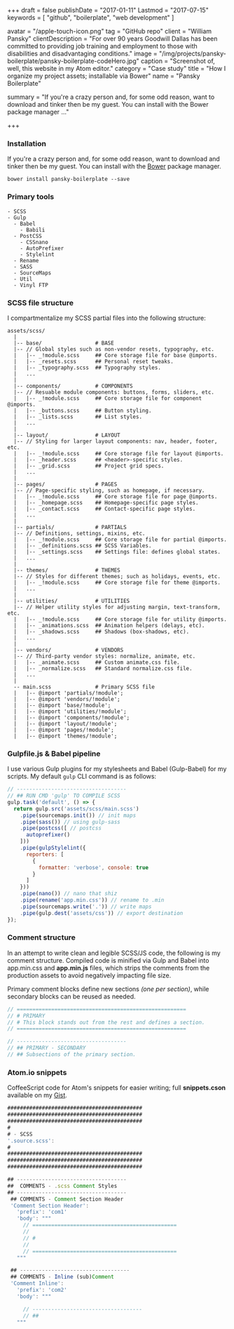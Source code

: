 +++
draft = false
publishDate = "2017-01-11"
Lastmod = "2017-07-15"
keywords = [ "github", "boilerplate", "web development" ]

avatar = "/apple-touch-icon.png"
tag = "GitHub repo"
client = "William Pansky"
clientDescription = "For over 90 years Goodwill Dallas has been committed to providing job training and employment to those with disabilities and disadvantaging conditions."
image = "/img/projects/pansky-boilerplate/pansky-boilerplate-codeHero.jpg"
caption = "Screenshot of, well, this website in my Atom editor."
category = "Case study"
title = "How I organize my project assets; installable via Bower"
name = "Pansky Boilerplate"

summary = "If you're a crazy person and, for some odd reason, want to download and tinker then be my guest. You can install with the Bower package manager ..."

+++

### Installation

If you're a crazy person and, for some odd reason, want to download and tinker then be my guest. You can install with the [Bower](https://bower.io/) package manager.

```
bower install pansky-boilerplate --save
```

### Primary tools

```
- SCSS
- Gulp
  - Babel
    - Babili
  - PostCSS
    - CSSnano
    - AutoPrefixer
    - Stylelint
  - Rename
  - SASS
  - SourceMaps
  - Util
  - Vinyl FTP
```

### SCSS file structure

I compartmentalize my SCSS partial files into the following structure:

```
assets/scss/
  |
  |-- base/                 # BASE
  |-- // Global styles such as non-vendor resets, typography, etc.
  |   |-- _!module.scss     ## Core storage file for base @imports.
  |   |-- _resets.scss      ## Personal reset tweaks.
  |   |-- _typography.scss  ## Typography styles.
  |   ...
  |
  |-- components/           # COMPONENTS
  |-- // Resuable module components: buttons, forms, sliders, etc.
  |   |-- _!module.scss     ## Core storage file for component @imports.
  |   |-- _buttons.scss     ## Button styling.
  |   |-- _lists.scss       ## List styles.
  |   ...
  |
  |-- layout/               # LAYOUT
  |-- // Styling for larger layout components: nav, header, footer, etc.
  |   |-- _!module.scss     ## Core storage file for layout @imports.
  |   |-- _header.scss      ## <header>-specific styles.
  |   |-- _grid.scss        ## Project grid specs.
  |   ...
  |
  |-- pages/                # PAGES
  |-- // Page-specific styling, such as homepage, if necessary.
  |   |-- _!module.scss     ## Core storage file for page @imports.
  |   |-- _homepage.scss    ## Homepage-specific page styles.
  |   |-- _contact.scss     ## Contact-specific page styles.
  |   ...
  |
  |-- partials/             # PARTIALS
  |-- // Definitions, settings, mixins, etc.
  |   |-- _!module.scss     ## Core storage file for partial @imports.
  |   |-- _definitions.scss ## SCSS Variables.
  |   |-- _settings.scss    ## Settings file: defines global states.
  |   ...
  |
  |-- themes/               # THEMES
  |-- // Styles for different themes; such as holidays, events, etc.
  |   |-- _!module.scss     ## Core storage file for theme @imports.
  |   ...
  |
  |-- utilities/            # UTILITIES
  |-- // Helper utility styles for adjusting margin, text-transform, etc.
  |   |-- _!module.scss     ## Core storage file for utility @imports.
  |   |-- _animations.scss  ## Animation helpers (delays, etc).
  |   |-- _shadows.scss     ## Shadows (box-shadows, etc).
  |   ...
  |
  |-- vendors/              # VENDORS
  |-- // Third-party vendor styles: normalize, animate, etc.
  |   |-- _animate.scss     ## Custom animate.css file.
  |   |-- _normalize.scss   ## Standard normalize.css file.
  |   ...
  |
  -- main.scss              # Primary SCSS file
  |   |-- @import 'partials/!module';
  |   |-- @import 'vendors/!module';
  |   |-- @import 'base/!module';
  |   |-- @import 'utilities/!module';
  |   |-- @import 'components/!module';
  |   |-- @import 'layout/!module';
  |   |-- @import 'pages/!module';
  |   |-- @import 'themes/!module';
```

### Gulpfile.js & Babel pipeline

I use various Gulp plugins for my stylesheets and Babel (Gulp-Babel) for my scripts. My default `gulp` CLI command is as follows:

```js
// -----------------------------------
// ## RUN CMD 'gulp' TO COMPILE SCSS
gulp.task('default', () => {
  return gulp.src('assets/scss/main.scss')
    .pipe(sourcemaps.init()) // init maps
    .pipe(sass()) // using gulp-sass
    .pipe(postcss([ // postcss
      autoprefixer()
    ]))
    .pipe(gulpStylelint({
      reporters: [
        {
          formatter: 'verbose', console: true
        }
      ]
    }))
    .pipe(nano()) // nano that shiz
    .pipe(rename('app.min.css')) // rename to .min
    .pipe(sourcemaps.write('.')) // write maps
    .pipe(gulp.dest('assets/css')) // export destination
});
```

### Comment structure

In an attempt to write clean and legible SCSS/JS code, the following is my comment structure. Compiled code is minified via Gulp and Babel into app.min.css and **app.min.js** files, which strips the comments from the production assets to avoid negatively impacting file size.

Primary comment blocks define new sections *(one per section)*, while secondary blocks can be reused as needed.

```scss
// ======================================================
// # PRIMARY
// # This block stands out from the rest and defines a section.
// ======================================================

// -----------------------------------
// ## PRIMARY - SECONDARY
// ## Subsections of the primary section.
```

### Atom.io snippets

CoffeeScript code for Atom's snippets for easier writing; full **snippets.cson** available on my [Gist](https://gist.github.com/williampansky/869225abbb4ee5278ef9c9ea7166d2f1).

```js
###########################################
###########################################
###########################################
#
# - SCSS
'.source.scss':
#
###########################################
###########################################
###########################################

## -----------------------------------
##  COMMENTS - .scss Comment Styles
## -----------------------------------
 ## COMMENTS - Comment Section Header
 'Comment Section Header':
   'prefix': 'com1'
   'body': """
     // ==============================================
     //
     // #
     //
     // ==============================================
   """

 ## -----------------------------------
 ## COMMENTS - Inline (sub)Comment
 'Comment Inline':
   'prefix': 'com2'
   'body': """

     // -----------------------------------
     // ##
   """
```
